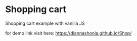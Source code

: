 # Shopping cart
Shopping cart example with vanilla JS

for demo link visit here: https://diannashonia.github.io/Shop/

